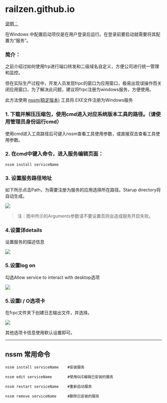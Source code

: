 # railzen.github.io
[说明：](https://www.cnblogs.com/mobaids/p/11567899.html)

在Windows 中配置启动项仅是在用户登录后运行。在登录前要启动就需要将其配置为“服务”。

### 简介：

之前介绍过如何使用frp进行端口转发和二级域名自定义，方便公司进行统一管理和监控。

但在实际生产过程中，开发人员发现frpc的窗口为应用窗口，极易出现误操作而关闭应用窗口，为了解决此问题，建议将frpc注册为windows服务，方便使用。

此方法使用 [nssm(稳定版本)](https://nssm.cc/release/nssm-2.24.zip) 工具将.EXE文件注册为Windows服务

### 1. 下载并解压压缩包，使用cmd进入对应系统版本工具的路径。（请使用管理员身份运行cmd）

使用cmd进入工具路径后可键入nssm查看工具使用参数，或直接双击查看工具使用参数。

### 2. 在cmd中键入命令，进入服务编辑页面：

`nssm install serviceName`

### 3. 设置服务路径地址

如下所示点击Path，为需要注册为服务的应用选择所在路径。Starup directory将自动生成。

![](https://nssm.cc/images/install_application.png)

> 注：图中所示的Arguments参数请不要设置否则会造成服务开启失败。

### 4.设置详details

设置服务的描述信息

![](https://nssm.cc/images/install_details.png)

### 5.设置log on

勾选Allow service to interact with desktop选项

![](https://nssm.cc/images/install_logon.png)

### 5.设置I / O选项卡

在frpc文件夹下创建日志输出文件，并选择。

![](https://nssm.cc/images/install_io.png)

其他选项卡信息使用默认设置即可。

* * *

## nssm 常用命令


`nssm install serviceName    #安装服务`

`nssm edit serviceName       #使用GUI编辑已安装的服务`

`nssm restart serviceName    #重新启动服务`

`nssm remove serviceName     #删除已安装的服务`

